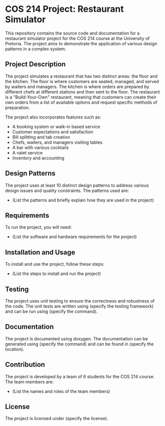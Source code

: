 # COS 214 Project: Restaurant Simulator

This repository contains the source code and documentation for a restaurant simulator project for the COS 214 course at the University of Pretoria. The project aims to demonstrate the application of various design patterns in a complex system.

## Project Description

The project simulates a restaurant that has two distinct areas: the floor and the kitchen. The floor is where customers are seated, managed, and served by waiters and managers. The kitchen is where orders are prepared by different chefs at different stations and then sent to the floor. The restaurant is a "Build-Your-Own" restaurant, meaning that customers can create their own orders from a list of available options and request specific methods of preparation.

The project also incorporates features such as:

- A booking system or walk-in based service
- Customer expectations and satisfaction
- Bill splitting and tab creation
- Chefs, waiters, and managers visiting tables
- A bar with various cocktails
- A valet service
- Inventory and accounting

## Design Patterns

The project uses at least 10 distinct design patterns to address various design issues and quality constraints. The patterns used are:

- (List the patterns and briefly explain how they are used in the project)

## Requirements

To run the project, you will need:

- (List the software and hardware requirements for the project)

## Installation and Usage

To install and use the project, follow these steps:

- (List the steps to install and run the project)

## Testing

The project uses unit testing to ensure the correctness and robustness of the code. The unit tests are written using (specify the testing framework) and can be run using (specify the command).

## Documentation

The project is documented using doxygen. The documentation can be generated using (specify the command) and can be found in (specify the location).

## Contribution

The project is developed by a team of 6 students for the COS 214 course. The team members are:

- (List the names and roles of the team members)

## License

The project is licensed under (specify the license).
